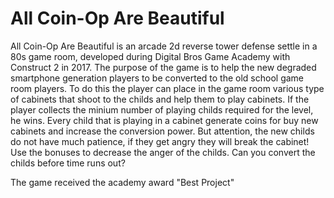 # All Coin-Op Are Beautiful

All Coin-Op Are Beautiful is an arcade 2d reverse tower defense settle in a 80s game room, developed during Digital Bros Game Academy with Construct 2 in 2017. 
The purpose of the game is to help the new degraded smartphone generation players to be converted to the old school game room players. To do this the player can place in the game room various type of cabinets that shoot to the childs and help them to play cabinets. If the player collects the minium number of playing childs required for the level, he wins. 
Every child that is playing in a cabinet generate coins for buy new cabinets and increase the conversion power.
But attention, the new childs do not have much patience, if they get angry they will break the cabinet! 
Use the bonuses to decrease the anger of the childs. Can you convert the childs before time runs out?

The game received the academy award "Best Project"

​
